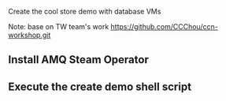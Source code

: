 Create the cool store demo with database VMs

Note: base on TW team's work https://github.com/CCChou/ccn-workshop.git

## Install AMQ Steam Operator
## Execute the create demo shell script
